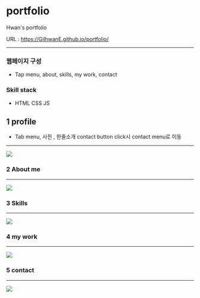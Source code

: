 # portfolio
 Hwan's portfolio

URL : https://GilhwanE.github.io/portfolio/

<hr>

### 웹페이지 구성
- Tap menu, about, skills, my work, contact
### Skill stack
- HTML CSS JS


## 1 profile
- Tab menu, 사진 , 한줄소개
 contact button click시 contact menu로 이동
<hr>
<img src="https://user-images.githubusercontent.com/63918911/99237185-7ec5b600-283b-11eb-9924-6580cb26a758.PNG" />

### 2 About me
<hr> 
<img src="https://user-images.githubusercontent.com/63918911/99237382-b896bc80-283b-11eb-947c-1c9744b098d6.PNG" />

### 3 Skills
<hr>
<img src="https://user-images.githubusercontent.com/63918911/108031915-f5f62a80-7074-11eb-8803-423b7a8c0269.PNG" />

### 4 my work
<hr>
<img src="https://user-images.githubusercontent.com/63918911/108031912-f55d9400-7074-11eb-911e-88e6bbf417ad.PNG" />

### 5 contact
<hr>
<img src="https://user-images.githubusercontent.com/63918911/108031908-f42c6700-7074-11eb-9e45-3a8a78fb1c50.PNG" />

<!-- 
### 1. Home image
![home](https://user-images.githubusercontent.com/63918911/96884384-696b9f00-14bc-11eb-99c7-5d391e2b2103.png)


### 2. Profile image
![profile](https://user-images.githubusercontent.com/63918911/96884415-72f50700-14bc-11eb-8232-ec2cf2b596a7.jpg)


### 3. canvas image
![canvas](https://user-images.githubusercontent.com/63918911/96881008-c6fdec80-14b8-11eb-846f-baf6df68a4a8.png) 

### 4. movie image
![movie_phone](https://user-images.githubusercontent.com/63918911/97980311-ea5b5c80-1e13-11eb-9303-dd7d460bd2e5.png)

### 5. shopping image
![shoppingmall](https://user-images.githubusercontent.com/63918911/99236758-f0513480-283a-11eb-9500-fb3c8fddad25.PNG)

!-->


